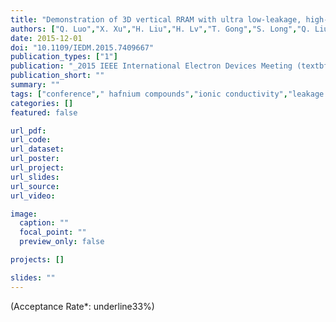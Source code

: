 ```yaml
---
title: "Demonstration of 3D vertical RRAM with ultra low-leakage, high-selectivity and self-compliance memory cells"
authors: ["Q. Luo","X. Xu","H. Liu","H. Lv","T. Gong","S. Long","Q. Liu","H. Sun","W. Banerjee","L. Li","J. Gao","N. Lu","S. S. Chung","underlineJing Li","M. Liu"]
date: 2015-12-01
doi: "10.1109/IEDM.2015.7409667"
publication_types: ["1"]
publication: "_2015 IEEE International Electron Devices Meeting (textbfIEDM)_"
publication_short: ""
summary: ""
tags: ["conference"," hafnium compounds","ionic conductivity","leakage currents","mixed conductivity","resistive ram","3d vertical rram","hfo2","hfo2/mixed ionic and electronic conductor bilayer","four-layer v-rram array","high selectivity","nonlinearity","operation current","self-compliance memory cells","self-selective cell","ultra low-leakage","ultra-low half-select leakage","hafnium compounds","leakage currents","optical switches","resistance","three-dimensional displays","tin"]
categories: []
featured: false

url_pdf:
url_code:
url_dataset:
url_poster:
url_project:
url_slides:
url_source:
url_video:

image:
  caption: ""
  focal_point: ""
  preview_only: false

projects: []

slides: ""
---
```


(Acceptance Rate*: underline33%)
